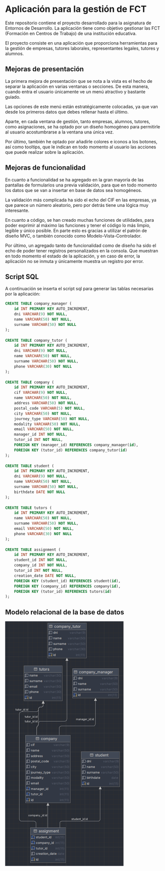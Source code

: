 
# Aplicación para la gestión de FCT

Este repositorio contiene el proyecto desarrollado para la asignatura de Entornos de Desarrollo. La aplicación tiene como objetivo gestionar las FCT (Formación en Centros de Trabajo) de una institución educativa.

El proyecto consiste en una aplicación que proporciona herramientas para la gestión de empresas, tutores laborales, representantes legales, tutores y alumnos.


## Mejoras de presentación

La primera mejora de presentación que se nota a la vista es el hecho de separar la aplicación en varias ventanas o secciones. De esta manera, cuando entra el usuario únicamente ve un menú atractivo y bastante guiado.

Las opciones de este menú están estratégicamente colocadas, ya que van desde los primeros datos que debes rellenar hasta el último.

Aparte, en cada ventana de gestión, tanto empresas, alumnos, tutores, como asignaciones, se ha optado por un diseño homogéneo para permitirle al usuario acostumbrarse a la ventana una única vez.

Por último, también he optado por añadirle colores e iconos a los botones, así como tooltips, que le indican en todo momento al usuario las acciones que puede realizar sobre la aplicación.

## Mejoras de funcionalidad

En cuanto a funcionalidad se ha agregado en la gran mayoría de las pantallas de formularios una previa validación, para que en todo momento los datos que se van a insertar en base de datos sea homogéneos.

La validación más complicada ha sido el echo del CIF en las empresas, ya que parece un número aleatorio, pero por detrás tiene una lógica muy interesante.

En cuanto a código, se han creado muchas funciones de utilidades, para poder exprimir al máximo las funciones y tener el código lo más limpio, legible y único posible. En parte esto es gracias a utilizar el patrón de diseño MVC, o también conocido como Modelo-Vista-Controlador.

Por último, un agregado tanto de funcionalidad como de diseño ha sido el echo de poder tener registros personalizados en la consola. Que muestran en todo momento el estado de la aplicación, y en caso de error, la aplicación no se inmuta y únicamente muestra un registro por error.

## Script SQL

A continuación se inserta el script sql para generar las tablas necesarias por la aplicación:

```sql
CREATE TABLE company_manager (
    id INT PRIMARY KEY AUTO_INCREMENT,
    dni VARCHAR(9) NOT NULL,
    name VARCHAR(50) NOT NULL,
    surname VARCHAR(50) NOT NULL
);

CREATE TABLE company_tutor (
    id INT PRIMARY KEY AUTO_INCREMENT,
    dni VARCHAR(9) NOT NULL,
    name VARCHAR(50) NOT NULL,
    surname VARCHAR(50) NOT NULL,
    phone VARCHAR(30) NOT NULL
);

CREATE TABLE company (
    id INT PRIMARY KEY AUTO_INCREMENT,
    cif VARCHAR(9) NOT NULL,
    name VARCHAR(50) NOT NULL,
    address VARCHAR(50) NOT NULL,
    postal_code VARCHAR(5) NOT NULL,
    city VARCHAR(50) NOT NULL,
    journey_type VARCHAR(50) NOT NULL,
    modality VARCHAR(50) NOT NULL,
    email VARCHAR(50) NOT NULL,
    manager_id INT NOT NULL,
    tutor_id INT NOT NULL,
    FOREIGN KEY (manager_id) REFERENCES company_manager(id),
    FOREIGN KEY (tutor_id) REFERENCES company_tutor(id)
);

CREATE TABLE student (
    id INT PRIMARY KEY AUTO_INCREMENT,
    dni VARCHAR(9) NOT NULL,
    name VARCHAR(50) NOT NULL,
    surname VARCHAR(50) NOT NULL,
    birthdate DATE NOT NULL
);

CREATE TABLE tutors (
    id INT PRIMARY KEY AUTO_INCREMENT,
    name VARCHAR(50) NOT NULL,
    surname VARCHAR(50) NOT NULL,
    email VARCHAR(50) NOT NULL,
    phone VARCHAR(30) NOT NULL
);

CREATE TABLE assignment (
    id INT PRIMARY KEY AUTO_INCREMENT,
    student_id INT NOT NULL,
    company_id INT NOT NULL,
    tutor_id INT NOT NULL,
    creation_date DATE NOT NULL,
    FOREIGN KEY (student_id) REFERENCES student(id),
    FOREIGN KEY (company_id) REFERENCES company(id),
    FOREIGN KEY (tutor_id) REFERENCES tutors(id)
);
```

## Modelo relacional de la base de datos
![Base de Datos](https://github.com/MarioPB05/javafx-gestion-fct/blob/5507ffbb7b01447ac44accc7a6a419b0297ec181/src/main/resources/images/sql.png?raw=true)